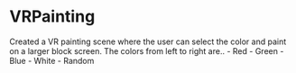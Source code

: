 # VRPainting
Created a VR painting scene where the user can select the color and paint on a larger block screen.
The colors from left to right are..
	- Red 
	- Green
	- Blue 
	- White 
	- Random 
	
